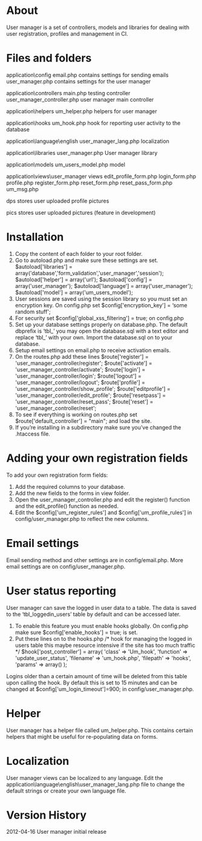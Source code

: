 ﻿About
======================
User manager is a set of controllers, models and libraries for dealing with user registration, profiles and management in CI.

Files and folders
======================
application\config
        email.php	contains settings for sending emails
	user_manager.php	contains settings for the user manager

application\controllers
	main.php	testing controller
	user_manager_controller.php	user manager main controller

application\helpers
        um_helper.php	helpers for user manager 
        
application\hooks
        um_hook.php	hook for reporting user activity to the database
        
application\language\english
	user_manager_lang.php	localization

application\libraries
	user_manager.php	User manager library

application\models
	um_users_model.php	model

application\views\user_manager	views
	edit_profile_form.php
login_form.php
profile.php
register_form.php
reset_form.php
reset_pass_form.php
um_msg.php

dps		stores user uploaded profile pictures

pics		stores user uploaded pictures (feature in development)


									
Installation
======================
1. Copy the content of each folder to your root folder.
2. Go to autoload.php and make sure these settings are set.
$autoload['libraries'] = array('database','form_validation','user_manager','session');
$autoload['helper'] = array('url');
$autoload['config'] = array('user_manager');
$autoload['language'] = array('user_manager');
$autoload['model'] = array('um_users_model');
3. User sessions are saved using the session library so you must set an encryption key. On config.php set $config['encryption_key'] = ‘some random stuff';
4. For security set $config['global_xss_filtering'] = true; on config.php
5. Set up your database settings properly on database.php. The default dbprefix is ‘tbl_’ you may open the database.sql with a text editor and replace ‘tbl_’ with your own.  Import the database.sql on to your database.
6. Setup email settings on email.php to receive activation emails.
7. On the routes.php add these lines
$route['register'] = 'user_manager_controller/register';
$route['activate'] = 'user_manager_controller/activate';
$route['login'] = 'user_manager_controller/login';
$route['logout'] = 'user_manager_controller/logout';
$route['profile'] = 'user_manager_controller/show_profile';
$route['editprofile'] = 'user_manager_controller/edit_profile';
$route['resetpass'] = 'user_manager_controller/reset_pass';
$route['reset'] = 'user_manager_controller/reset';
8. To see if everything is working on routes.php set $route['default_controller'] = "main"; and load the site.
9. If you’re installing in a subdirectory make sure you’ve changed the .htaccess file.

Adding your own registration fields
======================
To add your own registration form fields:
1. Add the required columns to your database.
2. Add the new fields to the forms in view folder.
3. Open the user_manager_controller.php  and edit the register() function and the edit_profile() function as needed.
4. Edit the $config['um_register_rules'] and $config['um_profile_rules'] in config/user_manager.php to reflect the new columns.

Email settings
======================
Email sending method and other settings are in config/email.php. More email settings are on config/user_manager.php. 

User status reporting
======================
User manager can save the logged in user data to a table. The data is saved to the ‘tbl_loggedin_users’ table by default and can be accessed later. 
1. To enable this feature you must enable hooks globally. On config.php make sure $config['enable_hooks'] = true;  is set.
2. Put these lines on to the hooks.php
/*
hook for managing the logged in users table
this maybe resource intensive if the site has too much traffic
*/
$hook['post_controller'] = array(
				    'class'    => 'Um_hook',
				    'function' => 'update_user_status',
				    'filename' => 'um_hook.php',
				    'filepath' => 'hooks',
				    'params'   => array()
				    );

Logins older than a certain amount of time will be deleted from this table upon calling the hook. By default this is set to 15 minutes and can be changed at $config['um_login_timeout']=900; in config/user_manager.php.

Helper
======================
User manager has a helper file called um_helper.php. This contains certain helpers that might be useful for re-populating data on forms.


Localization
======================
User manager views can be localized to any language. Edit the application\language\english\user_manager_lang.php file to change the default strings or create your own language file.

Version History
======================
2012-04-16	User manager initial release
